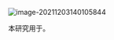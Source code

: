 ![image-20211203140105844](../../../../../../AppData/Roaming/Typora/typora-user-images/image-20211203140105844.png)

本研究用于。
